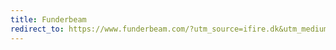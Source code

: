 ```yaml
---
title: Funderbeam
redirect_to: https://www.funderbeam.com/?utm_source=ifire.dk&utm_medium=referral&utm_campaign=leads
---
```

